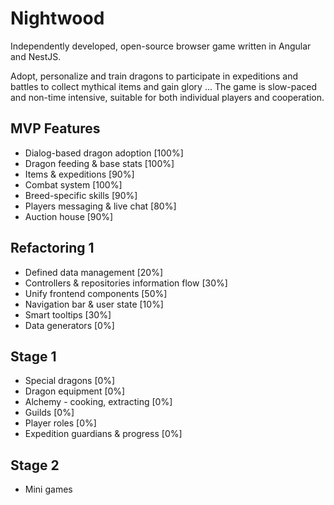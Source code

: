 # Nightwood
Independently developed, open-source browser game written in Angular and NestJS.

Adopt, personalize and train dragons to participate in expeditions and battles to collect mythical items and gain glory ...
The game is slow-paced and non-time intensive, suitable for both individual players and cooperation.

## MVP Features
 - Dialog-based dragon adoption [100%]
 - Dragon feeding & base stats [100%]
 - Items & expeditions [90%]
 - Combat system [100%]
 - Breed-specific skills [90%]
 - Players messaging & live chat [80%]
 - Auction house [90%]

## Refactoring 1
 - Defined data management [20%]
 - Controllers & repositories information flow [30%]
 - Unify frontend components [50%]
 - Navigation bar & user state [10%]
 - Smart tooltips [30%]
 - Data generators [0%]

## Stage 1
 - Special dragons [0%]
 - Dragon equipment [0%]
 - Alchemy - cooking, extracting [0%]
 - Guilds [0%]
 - Player roles [0%]
 - Expedition guardians & progress [0%]

## Stage 2
 - Mini games
